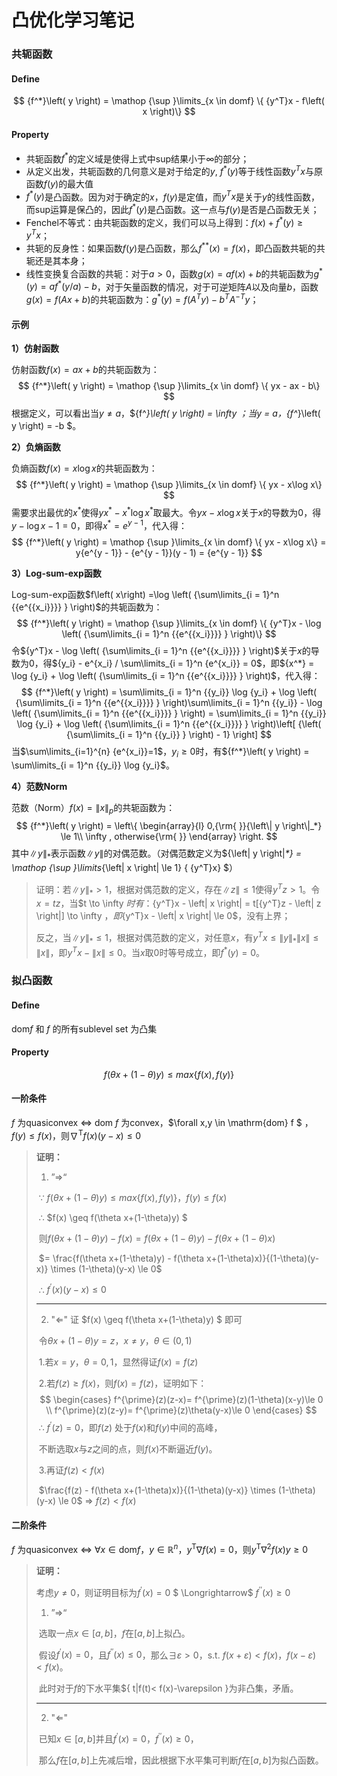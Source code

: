# 凸优化学习笔记





### 共轭函数



#### Define

$$
{f^*}\left( y \right) = \mathop {\sup }\limits_{x \in domf} \{ {y^T}x - f\left( x \right)\}
$$



#### Property 

- 共轭函数${f^*}$的定义域是使得上式中sup结果小于$\infty$的部分；
- 从定义出发，共轭函数的几何意义是对于给定的$y$, ${f^*}\left( y \right)$等于线性函数${y^T}x$与原函数$f\left( y\right)$的最大值
- ${f^*}\left( y \right)$是凸函数。因为对于确定的$x$，$f\left( y\right)$是定值，而${y^T}x$是关于$y$的线性函数，而sup运算是保凸的，因此${f^*}\left( y \right)$是凸函数。这一点与$f\left( y\right)$是否是凸函数无关；
- Fenchel不等式：由共轭函数的定义，我们可以马上得到：$f\left( x \right) + {f^*}\left( y \right) \ge {y^T}x$；
- 共轭的反身性：如果函数$f\left( y\right)$是凸函数，那么${f^{**}}\left( x \right) = f\left( x \right)$，即凸函数共轭的共轭还是其本身；
- 线性变换复合函数的共轭：对于$a>0$，函数$g\left(x\right)=af\left(x\right)+b$的共轭函数为${g^*}\left(y\right)=a{f^*}\left({y/a}\right)-b$，对于矢量函数的情况，对于可逆矩阵$A$以及向量$b$，函数$g\left(x\right)=f\left({Ax+b}\right)$的共轭函数为：${g^*}\left(y\right)=f\left({{A^T}y}\right)-{b^T}{A^{-T}}y$；



#### 示例

**1）仿射函数**

仿射函数$f\left(x\right)=ax+b$的共轭函数为：
$$
{f^*}\left( y \right) = \mathop {\sup }\limits_{x \in domf} \{ yx - ax - b\}
$$
根据定义，可以看出当$y \ne a$，${f^*}\left( y \right) = \infty $；当$y = a$，${f^*}\left( y \right) = -b $。



**2）负熵函数**

负熵函数$f\left( x \right) = x\log x$的共轭函数为：
$$
{f^*}\left( y \right) = \mathop {\sup }\limits_{x \in domf} \{ yx - x\log x\}
$$
需要求出最优的$x^*$使得$y{x^*} - {x^*}\log {x^*}$取最大。令$yx-x\log x$关于$x$的导数为0，得$y-\log x -1=0$，即得$x^*=e^{y-1}$，代入得：
$$
{f^*}\left( y \right) = \mathop {\sup }\limits_{x \in domf} \{ yx - x\log x\}  = y{e^{y - 1}} - {e^{y - 1}}(y - 1) = {e^{y - 1}}
$$



**3）Log-sum-exp函数**

Log-sum-exp函数$f\left( x\right) =\log \left( {\sum\limits_{i = 1}^n {{e^{{x_i}}}} } \right)$的共轭函数为：
$$
{f^*}\left( y \right) = \mathop {\sup }\limits_{x \in domf} \{ {y^T}x - \log \left( {\sum\limits_{i = 1}^n {{e^{{x_i}}}} } \right)\}
$$
令${y^T}x - \log \left( {\sum\limits_{i = 1}^n {{e^{{x_i}}}} } \right)$关于$x$的导数为0，得${y_i} -  e^{x_i} / \sum\limits_{i = 1}^n {e^{x_i}} = 0$，即${x^*} = \log {y_i} + \log \left( {\sum\limits_{i = 1}^n {{e^{{x_i}}}} } \right)$，代入得：
$$
{f^*}\left( y \right) = \sum\limits_{i = 1}^n {{y_i}} \log {y_i} + \log \left( {\sum\limits_{i = 1}^n {{e^{{x_i}}}} } \right)\sum\limits_{i = 1}^n {{y_i}}  - \log \left( {\sum\limits_{i = 1}^n {{e^{{x_i}}}} } \right) = \sum\limits_{i = 1}^n {{y_i}} \log {y_i} + \log \left( {\sum\limits_{i = 1}^n {{e^{{x_i}}}} } \right)\left[ {\left( {\sum\limits_{i = 1}^n {{y_i}} } \right) - 1} \right]
$$
当$\sum\limits_{i=1}^{n} {e^{x_i}}=1$，${y_i} \ge 0$时，有${f^*}\left( y \right) = \sum\limits_{i = 1}^n {{y_i}} \log {y_i}$。



**4）范数Norm**

范数（Norm）$f(x) = {\left\| x \right\|_p}$的共轭函数为：
$$
{f^*}\left( y \right) = \left\{ \begin{array}{l}
	0,{\rm{     }}{\left\| y \right\|_*} \le 1\\
	\infty ,    otherwise{\rm{ }}
	\end{array} \right.
$$
其中$\left\|  y\right\| _*$表示函数$\left\|  y\right\|$的对偶范数。（对偶范数定义为${\left\| y \right\|_*} = \mathop {\sup }\limits_{\left\| x \right\| \le 1} \{ {y^T}x\} $）

> 证明：若${\left\| y \right\|_*} > 1$，根据对偶范数的定义，存在$\left\| z \right\| \le 1$使得${y^T}z > 1$。令$x = tz$，当$t \to \infty $时有：${y^T}x - \left\| x \right\| = t[{y^T}z - \left\| z \right\|] \to \infty $，即${y^T}x - \left\| x \right\| \le 0$，没有上界；
>
> 反之，当${\left\| y \right\|_*} \le 1$，根据对偶范数的定义，对任意$x$，有${y^T}x \le {\left\| y \right\|_*}\left\| x \right\| \le \left\| x \right\|$，即${y^T}x - \left\| x \right\| \le 0$。当$x$取0时等号成立，即${f^*}\left( y \right) = 0$。



















### 拟凸函数



#### Define

$\mathrm{dom} f$ 和 $f$ 的所有sublevel set 为凸集



#### Property 

$$
f(\theta  x+(1-\theta)y) \leq max \{f(x),f(y)\}
$$





#### 一阶条件 

$f$ 为quasiconvex $\iff$ dom $f$ 为convex，$\forall  x,y \in \mathrm{dom} f $ ，$f(y) \leq f(x)$，则$\nabla ^{\mathrm T}f(x)(y-x) \leq 0$



> **证明：**
>
> 1) ”$\Longrightarrow$“
>
> ​	$\because$ $f(\theta  x+(1-\theta)y) \leq max \{f(x),f(y)\}$，$f(y) \leq f(x)$
>
> ​	$\therefore$ $f(x) \geq f(\theta  x+(1-\theta)y) $
>
> ​	则$f(\theta  x+(1-\theta)y)- f(x) = f(\theta  x+(1-\theta)y) - f(\theta  x+(1-\theta)x)$ 
>
> ​													$= \frac{f(\theta  x+(1-\theta)y) - f(\theta  x+(1-\theta)x)}{(1-\theta)(y-x)} \times (1-\theta)(y-x) \le 0$ 
>
> ​	$\therefore$ $f^{\prime}  (x)(y-x) \le 0$
>
> ---
>
> 2) "$\Longleftarrow$"     证 $f(x) \geq f(\theta  x+(1-\theta)y) $ 即可
>
> ​	令$\theta  x+(1-\theta)y = z$，$x\ne y$，$\theta \in (0,1)$
>
> ​	1.若$x=y$，$\theta = 0,1$，显然得证$f(x)=f(z)$
>
> ​	2.若$f(z)\ge f(x)$，则$f(x)=f(z)$，证明如下：
> $$
> \begin{cases}
> f^{\prime}(z)(z-x)= f^{\prime}(z)(1-\theta)(x-y)\le 0 \\
> f^{\prime}(z)(z-y)= f^{\prime}(z)\theta(y-x)\le 0    
> \end{cases}
> $$
> ​		$\therefore$ $f^{\prime} (z)=0$，即$f(z)$ 处于$f(x)$和$f(y)$中间的高峰，
>
> ​			不断选取$x$与$z$之间的点，则$f(x)$不断逼近$f(y)$。
>
> ​	3.再证$f(z)<f(x)$
>
> ​		$\frac{f(z) - f(\theta  x+(1-\theta)x)}{(1-\theta)(y-x)} \times (1-\theta)(y-x) \le 0$ 	$\Longrightarrow$		$f(z)<f(x)$



#### 二阶条件

$f$ 为quasiconvex $\iff$ $\forall x \in \mathrm{dom}f$，$y \in \mathbb{R}^n$，$y^{\mathrm T} \nabla  f(x)=0$，则$y^{\mathrm T} \nabla^2  f(x) y \ge 0$



> **证明：**
>
> 考虑$y \ne 0$，则证明目标为$f^{\prime}(x)=0$	$ \Longrightarrow$	$f^{\prime \prime}(x)\ge0$
>
> 1) ”$\Longrightarrow$“
>
> ​	选取一点$x \in [a,b]$，$f$在$[a,b]$上拟凸。
>
> ​	假设$f^{\prime}(x)=0$，且$f^{\prime \prime}(x)\le 0$，那么$\exists \varepsilon >0$，s.t. $f(x+\varepsilon)< f(x)$，$f(x-\varepsilon)< f(x)$。
>
> ​	此时对于$f$的下水平集$\{ t|f(t)< f(x)-\varepsilon   \}为非凸集，矛盾。
>
> ---
>
> 2) "$\Longleftarrow$" 
>
> ​	已知$x \in [a,b]$并且$f^{\prime}(x)=0$，$f^{\prime \prime}(x)\ge0$，
>
> ​	那么$f$在$[a,b]$上先减后增，因此根据下水平集可判断$f$在$[a,b]$为拟凸函数。